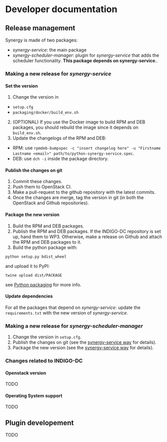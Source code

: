 # Developer documentation

## Release management
Synergy is made of two packages:

- *synergy-service*: the main package
- *synergy-scheduler-manager*: plugin for *synergy-service* that adds the scheduler functionality. **This package depends on synergy-service**..

### Making a new release for *synergy-service*
#### Set the version
1. Change the version in
  - `setup.cfg`
  - `packaging/docker/build_env.sh`
2. (OPTIONAL) If you use the Docker image to build RPM and DEB packages, you should rebuild the image since it depends on `build_env.sh`.
3. Update the changelogs of the RPM and DEB:
  - RPM: use `rpmdeb-bumpspec -c "insert changelog here" -u "Firstname Lastname <email>" path/to/python-synergy-service.spec`.
  - DEB: use `dch -i` inside the package directory.

#### Publish the changes on git
1. Commit these changes.
2. Push them to OpenStack CI.
3. Make a pull-request to the github repository with the latest commits.
4. Once the changes are merge, tag the version in git (in both the OpenStack and Github repositories).

#### Package the new version
1. Build the RPM and DEB packages.
2. Publish the RPM and DEB packages. If the INDIGO-DC repository is set up, hand them to WP3. Otherwise, make a release on Github and attach the RPM and DEB packages to it.
3. Build the python package with:
  ```
  python setup.py bdist_wheel
  ```
  and upload it to PyPI:
  ```
  twine upload dist/PACKAGE
  ```
  see [Python packaging](https://packaging.python.org/en/latest/distributing/) for more info.
  
#### Update dependencies
For all the packages that depend on *synergy-service*: update the `requirements.txt` with the new version of *synergy-service*.

### Making a new release for *synergy-scheduler-manager*
1. Change the version in `setup.cfg`.
2. Publish the changes on git (see the [synergy-service way](#publish-the-changes-on-git) for details).
3. Package the new version (see the [synergy-service way](#package-the-new-version) for details).

### Changes related to INDIGO-DC
#### Openstack version
TODO
#### Operating System support
TODO

## Plugin developement
TODO